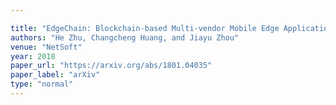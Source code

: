 ```yaml
---

title: "EdgeChain: Blockchain-based Multi-vendor Mobile Edge Application Placement."
authors: "He Zhu, Changcheng Huang, and Jiayu Zhou"
venue: "NetSoft"
year: 2018
paper_url: "https://arxiv.org/abs/1801.04035"
paper_label: "arXiv"
type: "normal"
---
```

